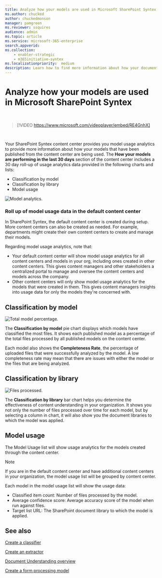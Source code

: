 ```yaml
---
title: Analyze how your models are used in Microsoft SharePoint Syntex
ms.author: chucked
author: chuckedmonson
manager: pamgreen
ms.reviewer: ssquires
audience: admin
ms.topic: article
ms.service: microsoft-365-enterprise
search.appverid: 
ms.collection: 
    - enabler-strategic
    - m365initiative-syntex
ms.localizationpriority:  medium
description: Learn how to find more information about how your document understanding and form processing models are performing.
---
```


# Analyze how your models are used in Microsoft SharePoint Syntex

</br>

> [!VIDEO https://www.microsoft.com/videoplayer/embed/RE4GnhX]  

</br>


Your SharePoint Syntex content center provides you model usage analytics to provide more information about how your models that have been published from the content center are being used. The <b>How your models are performing in the last 30 days</b> section of the content center includes a 30 day roll-up of usage analytics data provided in the following charts and lists:

- Classification by model
- Classification by library
- Model usage 

 ![Model analytics.](../media/content-understanding/model-analytics.png) </br>

### Roll up of model usage data in the default content center

In SharePoint Syntex, the default content center is created during setup. More content centers can also be created as needed. For example, departments might create their own content centers to create and manage their models. 

Regarding model usage analytics, note that:

- Your default content center will show model usage analytics for all content centers and models in your org, including ones created in other content centers. This gives content managers and other stakeholders a centralized portal to manage and oversee the content centers and models across the company.  
- Other content centers will only show model usage analytics for the models that were created in them. This gives content managers insights into usage data for only the models they're concerned with.


## Classification by model

   ![Total model percentage.](../media/content-understanding/total-model-percentage.png) </br>

The **Classification by model** pie chart displays which models have classified the most files. It shows each published model as a percentage of the total files processed by all published models on the content center.

Each model also shows the **Completeness Rate**, the percentage of uploaded files that were successfully analyzed by the model. A low completeness rate may mean that there are issues with either the model or the files that are being analyzed.

## Classification by library

   ![Files processed.](../media/content-understanding/files-processed-over-time.png) </br>

The **Classification by library** bar chart helps you determine the effectiveness of content understanding in your organization.  It shows you not only the number of files processed over time for each model, but by selecting a column in chart, it will also show you the document libraries to which the model was applied.


## Model usage

The Model Usage list will show usage analytics for the models created through the content center.  

> [!NOTE]
> If you are in the default content center and have additional content centers in your organization, the model usage list will be grouped by content center.

Each model in the model usage list will show the usage data:

- Classified item count: Number of files processed by the model.
- Average confidence score: Average accuracy score of the model when run against files.
- Target list URL: The SharePoint document library to which the model is applied.



## See also
[Create a classifier](create-a-classifier.md)

[Create an extractor](create-an-extractor.md)

[Document Understanding overview](document-understanding-overview.md)

[Create a form processing model](create-a-form-processing-model.md)  
